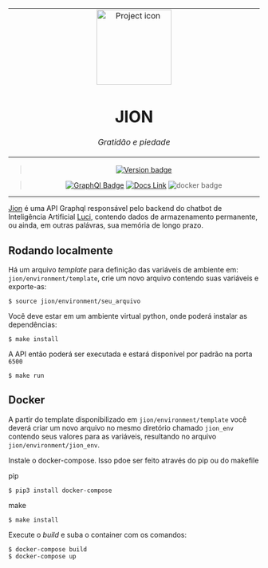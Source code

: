 <table align="center"><tr><td align="center" width="9999">

<img src="https://i.ibb.co/hgpn23m/Captura-de-Tela-2020-06-27-a-s-00-03-54.png" align="center" width="150" alt="Project icon">

# JION

*Gratidão e piedade*

</td></tr>

</table>    

<div align="center">

> [![Version badge](https://img.shields.io/badge/version-0.0.8-silver.svg)]()

>[![GraphQl Badge](https://badgen.net/badge/icon/graphql/pink?icon=graphql&label)]()
[![Docs Link](https://badgen.net/badge/docs/github_wiki?icon=github)](https://github.com/brunolcarli/Jion/wiki)
![docker badge](https://badgen.net/badge/icon/docker?icon=docker&label)

</div>

<hr />

[Jion](https://pt.wikipedia.org/wiki/Jion) é uma API Graphql responsável pelo backend do chatbot de Inteligência Artificial [Luci](https://github.com/brunolcarli/Luci), contendo dados de armazenamento permanente, ou ainda, em outras palávras, sua memória de longo prazo.

## Rodando localmente

Há um arquivo *template* para definição das variáveis de ambiente em: `jion/environment/template`, crie um novo arquivo contendo suas variáveis e exporte-as:

```
$ source jion/environment/seu_arquivo
```

Você deve estar em um ambiente virtual python, onde poderá instalar as dependências:

```
$ make install
```

A API então poderá ser executada e estará disponível por padrão na porta `6500`

```
$ make run
```

## Docker

A partir do template disponibilizado em `jion/environment/template` você deverá criar um novo arquivo no mesmo diretório chamado `jion_env` contendo seus valores para as variáveis, resultando no arquivo `jion/environment/jion_env`.


Instale o docker-compose. Isso pdoe ser feito através do pip ou do makefile

pip
```
$ pip3 install docker-compose
```

make
```
$ make install
```


Execute o *build* e suba o container com os comandos:

```
$ docker-compose build
$ docker-compose up
```


